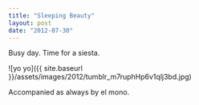 ```yaml
---
title: "Sleeping Beauty"
layout: post
date: "2012-07-30"
---
```


Busy day. Time for a siesta.

![yo yo]({{ site.baseurl }}/assets/images/2012/tumblr_m7ruphHp6v1qlj3bd.jpg)

Accompanied as always by el mono.
